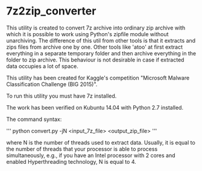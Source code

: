 # 7z2zip_converter

This utility is created to convert 7z archive into ordinary zip archive with
which it is possible to work using Python's zipfile module without unarchiving. 
The difference of this util from other tools is that it extracts and 
zips files from archive one by one. Other tools like 'atoo' at first extract 
everything in a separate temporary folder and then archive everything in the
folder to zip archive. This behaviour is not desirable in case if extracted data
occupies a lot of space.

This utility has been created for Kaggle's competition "Microsoft Malware 
Classification Challenge (BIG 2015)".

To run this utility you must have 7z installed.

The work has been verified on Kubuntu 14.04 with Python 2.7 installed.

The command syntax:

'''
python convert.py -jN <input_7z_file> <output_zip_file> 
'''

where N is the number of threads used to extract data. Usually, it is equal to
the number of threads that your processor is able to process simultaneously, 
e.g., if you have an Intel processor with 2 cores and enabled Hyperthreading
technology, N is equal to 4.